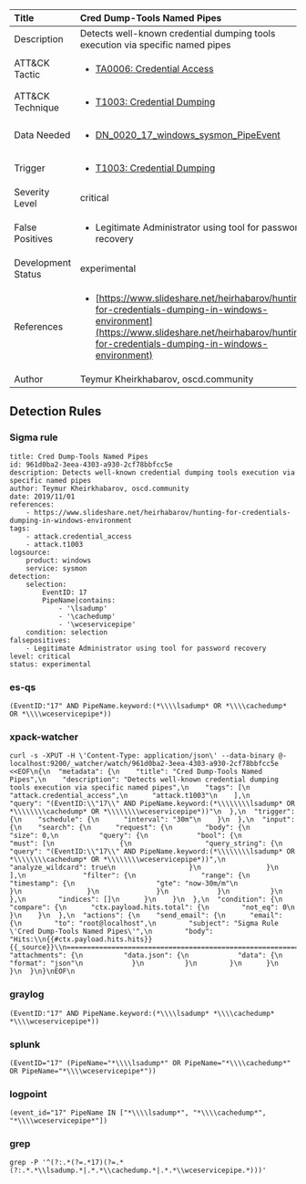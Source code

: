 | Title                | Cred Dump-Tools Named Pipes                                                                                                                                                 |
|:---------------------|:------------------------------------------------------------------------------------------------------------------------------------------------------------|
| Description          | Detects well-known credential dumping tools execution via specific named pipes                                                                                                                                           |
| ATT&amp;CK Tactic    |  <ul><li>[TA0006: Credential Access](https://attack.mitre.org/tactics/TA0006)</li></ul>  |
| ATT&amp;CK Technique | <ul><li>[T1003: Credential Dumping](https://attack.mitre.org/techniques/T1003)</li></ul>  |
| Data Needed          | <ul><li>[DN_0020_17_windows_sysmon_PipeEvent](../Data_Needed/DN_0020_17_windows_sysmon_PipeEvent.md)</li></ul>  |
| Trigger              | <ul><li>[T1003: Credential Dumping](../Triggers/T1003.md)</li></ul>  |
| Severity Level       | critical |
| False Positives      | <ul><li>Legitimate Administrator using tool for password recovery</li></ul>  |
| Development Status   | experimental |
| References           | <ul><li>[https://www.slideshare.net/heirhabarov/hunting-for-credentials-dumping-in-windows-environment](https://www.slideshare.net/heirhabarov/hunting-for-credentials-dumping-in-windows-environment)</li></ul>  |
| Author               | Teymur Kheirkhabarov, oscd.community |


## Detection Rules

### Sigma rule

```
title: Cred Dump-Tools Named Pipes
id: 961d0ba2-3eea-4303-a930-2cf78bbfcc5e
description: Detects well-known credential dumping tools execution via specific named pipes
author: Teymur Kheirkhabarov, oscd.community
date: 2019/11/01
references:
    - https://www.slideshare.net/heirhabarov/hunting-for-credentials-dumping-in-windows-environment
tags:
    - attack.credential_access
    - attack.t1003
logsource:
    product: windows
    service: sysmon
detection:
    selection:
        EventID: 17
        PipeName|contains:
            - '\lsadump'
            - '\cachedump'
            - '\wceservicepipe'
    condition: selection
falsepositives:
    - Legitimate Administrator using tool for password recovery
level: critical
status: experimental

```





### es-qs
    
```
(EventID:"17" AND PipeName.keyword:(*\\\\lsadump* OR *\\\\cachedump* OR *\\\\wceservicepipe*))
```


### xpack-watcher
    
```
curl -s -XPUT -H \'Content-Type: application/json\' --data-binary @- localhost:9200/_watcher/watch/961d0ba2-3eea-4303-a930-2cf78bbfcc5e <<EOF\n{\n  "metadata": {\n    "title": "Cred Dump-Tools Named Pipes",\n    "description": "Detects well-known credential dumping tools execution via specific named pipes",\n    "tags": [\n      "attack.credential_access",\n      "attack.t1003"\n    ],\n    "query": "(EventID:\\"17\\" AND PipeName.keyword:(*\\\\\\\\lsadump* OR *\\\\\\\\cachedump* OR *\\\\\\\\wceservicepipe*))"\n  },\n  "trigger": {\n    "schedule": {\n      "interval": "30m"\n    }\n  },\n  "input": {\n    "search": {\n      "request": {\n        "body": {\n          "size": 0,\n          "query": {\n            "bool": {\n              "must": [\n                {\n                  "query_string": {\n                    "query": "(EventID:\\"17\\" AND PipeName.keyword:(*\\\\\\\\lsadump* OR *\\\\\\\\cachedump* OR *\\\\\\\\wceservicepipe*))",\n                    "analyze_wildcard": true\n                  }\n                }\n              ],\n              "filter": {\n                "range": {\n                  "timestamp": {\n                    "gte": "now-30m/m"\n                  }\n                }\n              }\n            }\n          }\n        },\n        "indices": []\n      }\n    }\n  },\n  "condition": {\n    "compare": {\n      "ctx.payload.hits.total": {\n        "not_eq": 0\n      }\n    }\n  },\n  "actions": {\n    "send_email": {\n      "email": {\n        "to": "root@localhost",\n        "subject": "Sigma Rule \'Cred Dump-Tools Named Pipes\'",\n        "body": "Hits:\\n{{#ctx.payload.hits.hits}}{{_source}}\\n================================================================================\\n{{/ctx.payload.hits.hits}}",\n        "attachments": {\n          "data.json": {\n            "data": {\n              "format": "json"\n            }\n          }\n        }\n      }\n    }\n  }\n}\nEOF\n
```


### graylog
    
```
(EventID:"17" AND PipeName.keyword:(*\\\\lsadump* *\\\\cachedump* *\\\\wceservicepipe*))
```


### splunk
    
```
(EventID="17" (PipeName="*\\\\lsadump*" OR PipeName="*\\\\cachedump*" OR PipeName="*\\\\wceservicepipe*"))
```


### logpoint
    
```
(event_id="17" PipeName IN ["*\\\\lsadump*", "*\\\\cachedump*", "*\\\\wceservicepipe*"])
```


### grep
    
```
grep -P '^(?:.*(?=.*17)(?=.*(?:.*.*\\lsadump.*|.*.*\\cachedump.*|.*.*\\wceservicepipe.*)))'
```



